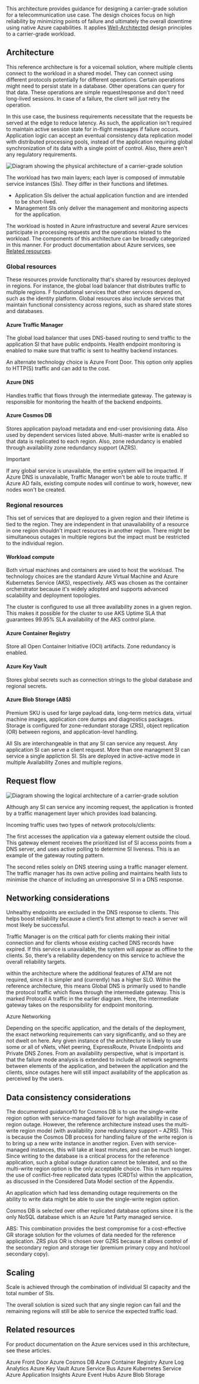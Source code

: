 This architecture provides guidance for designing a carrier-grade solution for a telecommunication use case. The design choices focus on high reliability by minimizing points of failure and ultimately the overall downtime using native Azure capabilities. It applies [Well-Architected](/azure/architecture/framework/carrier-grade/carrier-grade-get-started) design principles to a carrier-grade workload. 

## Architecture

This reference architecture is for a voicemail solution, where multiple clients connect to the workload in a shared model. They can connect using different protocols potentially for different operations. Certain operations might need to persist state in a database. Other operations can query for that data. These operations are simple request/response and don't need long-lived sessions. In case of a failure, the client will just retry the operation. 

In this use case, the business requirements necessitate that the requests be served at the edge to reduce latency. As such, the application isn't required to maintain active session state for in-flight messages if failure occurs. Application logic can accept an eventual consistency data replication model with distributed processing pools, instead of the application requiring global synchronization of its data with a single point of control. Also, there aren't any regulatory requirements.

![Diagram showing the physical architecture of a carrier-grade solution](./images/physical-architecture-carrier-grade.png)

The workload has two main layers; each layer is composed of immutable service instances (SIs). They differ in their functions and lifetimes.

- Application SIs deliver the actual application function and are intended to be short-lived. 
- Management SIs only deliver the management and monitoring aspects for the application. 

The workload is hosted in Azure infrastructure and several Azure services participate in processing requests and the operations related to the workload. The components of this architecture can be broadly categorized in this manner. For product documentation about Azure services, see [Related resources](#related-resources).

### Global resources

These resources provide functionality that's shared by resources deployed in regions. For instance, the global load balancer that distributes traffic to multiple regions. F foundational services that other services depend on, such as the identity platform. Global resources also include services that maintain functional consistency across regions, such as shared state stores and databases. 

#### Azure Traffic Manager

The global load balancer that uses DNS-based routing to send traffic to the application SI that have public endpoints. Health endpoint monitoring is enabled to make sure that traffic is sent to healthy backend instances. 

An alternate technology choice is Azure Front Door. This option only applies to HTTP(S) traffic and can add to the cost. 

#### Azure DNS 

Handles traffic that flows through the intermediate gateway. The gateway is responsible for monitoring the health of the backend endpoints.

#### Azure Cosmos DB

Stores application payload metadata and end-user provisioning data. Also used by dependent services listed above. Multi-master write is enabled so that data is replicated to each region. Also, zone redundancy is enabled through availability zone redundancy support (AZRS). 

> [!IMPORTANT] 
> If any global service is unavailable, the entire system will be impacted. If Azure DNS is unavailable, Traffic Manager won't be able to route traffic. If Azure AD fails, existing compute nodes will continue to work, however, new nodes won't be created. 

### Regional resources

This set of services that are deployed to a given region and their lifetime is tied to the region. They are independent in that unavailability of a resource in one region shouldn't impact resources in another region. There might be simultaneous outages in multiple regions but the impact must be restricted to the individual region.

#### Workload compute

Both virtual machines and containers are used to host the workload. The technology choices are the standard Azure Virtual Machine and Azure Kubernetes Service (AKS), respectively. AKS was chosen as the container orcherstrator because it's widely adopted and supports advanced scalability and deployment topologies. 

The cluster is configured to use all three availability zones in a given region. This makes it possible for the cluster to use AKS Uptime SLA that guarantees 99.95% SLA availability of the AKS control plane.

#### Azure Container Registry

Store all  Open Container Initiative (OCI) artifacts. Zone redundancy is enabled. 

#### Azure Key Vault

Stores global secrets such as connection strings to the global database and regional secrets.

#### Azure Blob Storage (ABS) 

Premium SKU is used for large payload data, long-term metrics data, virtual machine images, application core dumps and diagnostics packages. Storage is configured for  zone-redundant storage (ZRS), object replication (OR) between regions, and application-level handling. 

All SIs are interchangeable in that any SI can service any request. Any application SI can serve a client request. More than one managment SI can service a single appliction SI. SIs are deployed in active-active mode in multiple Availability Zones and multiple regions.  

## Request flow

![Diagram showing the logical architecture of a carrier-grade solution](./images/logical-architecture-carrier-grade.png)


Although any SI can service any incoming request, the application is fronted by a traffic management layer which provides load balancing.   

Incoming traffic uses two types of network protocols/clients: 

The first accesses the application via a gateway element outside the cloud.  This gateway element receives the prioritized list of SI access points from a DNS server, and uses active polling to determine SI liveness.  This is an example of the gateway routing pattern. 

The second relies solely on DNS steering using a traffic manager element.  The traffic manager has its own active polling and maintains health lists to minimise the chance of including an unresponsive SI in a DNS response. 


## Networking considerations

Unhealthy endpoints are excluded in the DNS response to clients. This helps boost reliability because a client’s first attempt to reach a server will most likely be successful. 

Traffic Manager is on the critical path for clients making their initial connection and for clients whose existing cached DNS records have expired. If this service is unavailable, the system will appear as offline to the clients. So, there's a reliability dependency on this service to achieve the overall reliability targets. 


within the architecture where the additional features of ATM are not required, since it is simpler and (currently) has a higher SLO.  Within the reference architecture, this means Global DNS is primarily used to handle the protocol traffic which flows through the intermediate gateway.  This is marked Protocol A traffic in the earlier diagram.  Here, the intermediate gateway takes on the responsibility for endpoint monitoring. 


Azure Networking 

Depending on the specific application, and the details of the deployment, the exact networking requirements can vary significantly, and so they are not dwelt on here.  Any given instance of the architecture is likely to use some or all of vNets, vNet peering, ExpressRoute, Private Endpoints and Private DNS Zones.  From an availability perspective, what is important is that the failure mode analysis is extended to include all network segments between elements of the application, and between the application and the clients, since outages here will still impact availability of the application as perceived by the users. 

## Data consistency considerations

The documented guidance10 for Cosmos DB is to use the single-write region option with service-managed failover for high availability in case of region outage.  However, the reference architecture instead uses the multi-write region model (with availability zone redundancy support – AZRS).  This is because the Cosmos DB process for handling failure of the write region is to bring up a new write instance in another region.  Even with service-managed instances, this will take at least minutes, and can be much longer.  Since writing to the database is a critical process for the reference application, such a global outage duration cannot be tolerated, and so the multi-write region option is the only acceptable choice.  This in turn requires the use of conflict-free replicated data types (CRDTs) within the application, as discussed in the Considered Data Model section of the Appendix. 

An application which had less demanding outage requirements on the ability to write data might be able to use the single-write region option. 

Cosmos DB is selected over other replicated database options since it is the only NoSQL database which is an Azure 1st Party managed service. 



ABS: This combination provides the best compromise for a cost-effective GR storage solution for the volumes of data needed for the reference application.  ZRS plus OR is chosen over GZRS because it allows control of the secondary region and storage tier (premium primary copy and hot/cool secondary copy). 



## Scaling

Scale is achieved through the combination of individual SI capacity and the total number of SIs.   

The overall solution is sized such that any single region can fail and the remaining regions will still be able to service the expected traffic load. 


## Related resources
For product documentation on the Azure services used in this architecture, see these articles.

Azure Front Door
Azure Cosmos DB
Azure Container Registry
Azure Log Analytics
Azure Key Vault
Azure Service Bus
Azure Kubernetes Service
Azure Application Insights
Azure Event Hubs
Azure Blob Storage